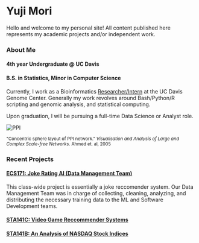 # Yuji Mori 

Hello and welcome to my personal site! All content published here represents my academic projects and/or independent work.

### About Me
#### 4th year Undergraduate @ UC Davis

#### B.S. in Statistics, Minor in Computer Science


Currently, I work as a Bioinformatics [Researcher/Intern](http://michelmorelab.ucdavis.edu/member_page.php?id=170) at the UC Davis Genome Center. Generally my work revolves around Bash/Python/R scripting and genomic analysis, and statistical computing.


Upon graduation, I will be pursuing a full-time Data Science or Analyst role.


![PPI](http://www.cs.usyd.edu.au/~shhong/PPI.jpg)

<sup>
"Concentric sphere layout of PPI network." 
<i>Visualisation and Analysis of Large and Complex Scale-free Networks.</i> 
Ahmed et. al, 2005 
</sup>

### Recent Projects

#### [ECS171: Joke Rating AI (Data Management Team) ](https://ypmori.github.io/ECS171_Project_Report-3.pdf)
This class-wide project is essentially a joke reccomender system. Our Data Management Team was in charge of collecting, cleaning, analyzing, and distributing the necessary training data to the ML and Software Development teams.

#### [STA141C: Video Game Reccommender Systems](https://ypmori.github.io/STA141C_Report.pdf)

#### [STA141B: An Analysis of NASDAQ Stock Indices](https://ypmori.github.io/NASDAQ+Stock+Analysis)

